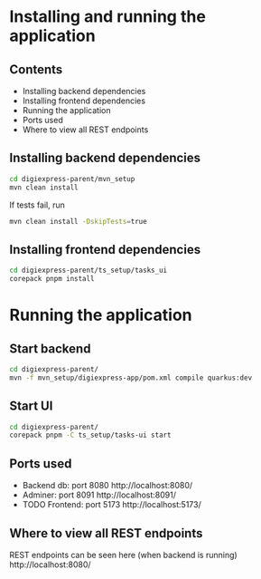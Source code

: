 # Installing and running the application

## Contents

* Installing backend dependencies
* Installing frontend dependencies
* Running the application
* Ports used
* Where to view all REST endpoints

## Installing backend dependencies

```bash
cd digiexpress-parent/mvn_setup
mvn clean install
```

If tests fail, run 

```bash
mvn clean install -DskipTests=true
```

## Installing frontend dependencies

```bash
cd digiexpress-parent/ts_setup/tasks_ui
corepack pnpm install
```

# Running the application

## Start backend

```bash
cd digiexpress-parent/
mvn -f mvn_setup/digiexpress-app/pom.xml compile quarkus:dev
```

## Start UI

```bash
cd digiexpress-parent/ 
corepack pnpm -C ts_setup/tasks-ui start
```

## Ports used

* Backend db: port 8080 http://localhost:8080/    
* Adminer: port 8091 http://localhost:8091/  
* TODO Frontend: port 5173 http://localhost:5173/   

## Where to view all REST endpoints

REST endpoints can be seen here (when backend is running)    
http://localhost:8080/